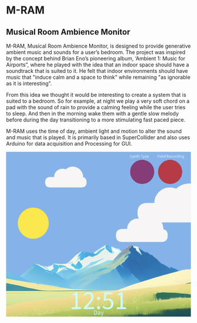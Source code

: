 # M-RAM
## Musical Room Ambience Monitor

M-RAM, Musical Room Ambience Monitor, is designed to provide generative ambient music and sounds for a user’s bedroom. 
The project was inspired by the concept behind Brian Eno’s  pioneering album, ‘Ambient 1: Music for Airports”, where he played with the idea that an indoor space should have a soundtrack that is suited to it. He felt that indoor environments should have music that "induce calm and a space to think" while remaining "as ignorable as it is interesting". 

From this idea we thought it would be interesting to create a system that is suited to a bedroom. So for example, at night we play a very soft chord on a pad with the sound of rain to provide a calming feeling while the user tries to sleep. And then in the morning wake them with a gentle slow melody before during the day transitioning to a more stimulating fast paced piece. 

M-RAM uses the time of day, ambient light and motion to alter the sound and music that is played. It is primarily based in SuperCollider and also uses Arduino for data acquisition and Processing for GUI.

![gui](https://github.com/hfoley03/Musical-Room-Ambience-Monitor/blob/main/MRAM_gui_example.png)




